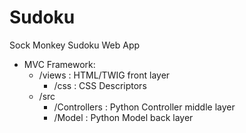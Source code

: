 # Sudoku
Sock Monkey Sudoku Web App

- MVC Framework:
	- /views : HTML/TWIG front layer
		- /css : CSS Descriptors
	- /src
		- /Controllers : Python Controller middle layer
		- /Model : Python Model back layer
